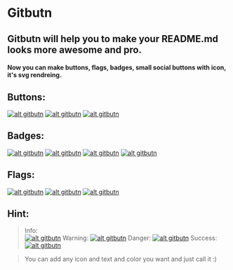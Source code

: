 
# Gitbutn
## Gitbutn will help you to make your README.md looks more awesome and pro.

#### Now you can make buttons, flags, badges, small social buttons with icon, it's svg rendreing.

## Buttons:
[![alt gitbutn](https://img.gitbutn.io/svg/?title=Github&sub=Looking%20good!&icon=github&icx=000&ibgx=ccc&tbgx=0f0f0f&tcx=fff&scx=fff)](#) 
[![alt gitbutn](https://img.gitbutn.io/svg/?title=React&sub=JS!&icon=react&icx=fff&ibgx=3baeb5&tbgx=189299&tcx=fff&scx=edcf28)](#) 
[![alt gitbutn](https://img.gitbutn.io/svg/?title=redux&sub=JS!&icon=redux&icx=fff&ibgx=7447B9&tbgx=f2f2f2&tcx=7447B9&scx=7447B9)](#) 

## Badges:
[![alt gitbutn](https://img.gitbutn.io/badges/?title=hello&sub=github&icon=github&icx=fff&lco=444&rco=777)](#) 
[![alt gitbutn](https://img.gitbutn.io/badges/?title=build&sub=passing&icon=rarrow&icx=fff&lco=532dad&rco=6c3e84&ltc=fff)](#) 
[![alt gitbutn](https://img.gitbutn.io/badges/?title=package&sub=on%20progress...&icon=setting&ico=333&lco=e5bd9e&rco=e5c242&ltc=333&rtc=222)](#) 
[![alt gitbutn](https://img.gitbutn.io/badges/?title=github&sub=fork.&icon=fork&ico=fff&lco=1a0d63&rco=695bba&ltc=fff&rtc=fff)](#) 


## Flags:
[![alt gitbutn](https://img.gitbutn.io/flag/?&flag=developer&bgc=4286f4)](#) 
[![alt gitbutn](https://img.gitbutn.io/flag/?&flag=new&bgc=2aba85)](#) 
[![alt gitbutn](https://img.gitbutn.io/flag/?&flag=hello%20world%20and%20world%20says%20hello%20back&bgc=c14f3f)](#)

## Hint:
>Info:  
[![alt gitbutn](https://img.gitbutn.io/hint/?txt=add%20here%20any%20thing%20....&type=info)](#)
>Warning:
[![alt gitbutn](https://img.gitbutn.io/hint/?txt=add%20here%20any%20thing%20....&type=warning)](#)
>Danger:
[![alt gitbutn](https://img.gitbutn.io/hint/?txt=add%20here%20any%20thing%20....&type=danger)](#)
>Success:
[![alt gitbutn](https://img.gitbutn.io/hint/?txt=add%20here%20any%20thing%20....&type=success)](#)


> You can add any icon and text and color you want and just call it :)
